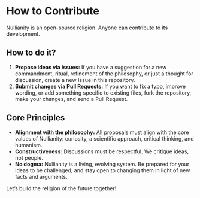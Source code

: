 # How to Contribute

Nullianity is an open-source religion. Anyone can contribute to its development.

## How to do it?

1. **Propose ideas via Issues:** If you have a suggestion for a new commandment, ritual, refinement of the philosophy, or just a thought for discussion, create a new Issue in this repository.  
2. **Submit changes via Pull Requests:** If you want to fix a typo, improve wording, or add something specific to existing files, fork the repository, make your changes, and send a Pull Request.

## Core Principles

- **Alignment with the philosophy:** All proposals must align with the core values of Nullianity: curiosity, a scientific approach, critical thinking, and humanism.  
- **Constructiveness:** Discussions must be respectful. We critique ideas, not people.  
- **No dogma:** Nullianity is a living, evolving system. Be prepared for your ideas to be challenged, and stay open to changing them in light of new facts and arguments.

Let’s build the religion of the future together!